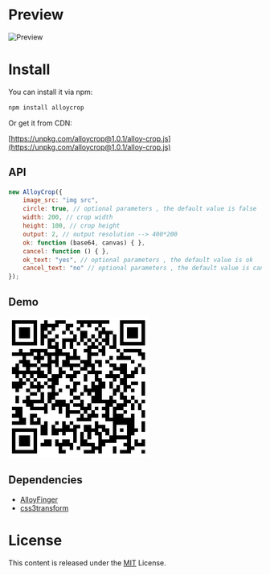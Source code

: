 # Preview

![Preview](http://images2017.cnblogs.com/blog/105416/201707/105416-20170731173956990-1895070647.jpg)

# Install

You can install it via npm:

```html
npm install alloycrop
```

Or get it from CDN:

[https://unpkg.com/alloycrop@1.0.1/alloy-crop.js](https://unpkg.com/alloycrop@1.0.1/alloy-crop.js)

## API

```js
new AlloyCrop({
    image_src: "img src",
    circle: true, // optional parameters , the default value is false
    width: 200, // crop width
    height: 100, // crop height
    output: 2, // output resolution --> 400*200
    ok: function (base64, canvas) { },
    cancel: function () { },
    ok_text: "yes", // optional parameters , the default value is ok
    cancel_text: "no" // optional parameters , the default value is cancel
});
```

## Demo

![./asset/alloycrop.png](./asset/alloycrop.png)

## Dependencies

* [AlloyFinger](https://github.com/AlloyTeam/AlloyFinger)
* [css3transform](https://alloyteam.github.io/AlloyTouch/transformjs/)

# License
This content is released under the [MIT](http://opensource.org/licenses/MIT) License.